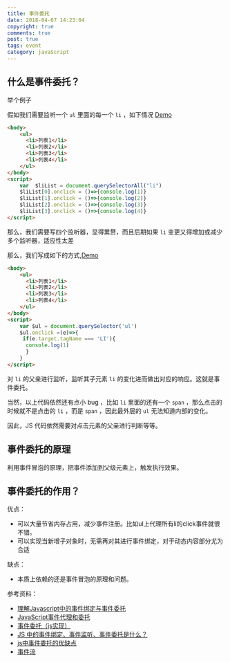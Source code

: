 ```yaml
---
title: 事件委托
date: 2018-04-07 14:23:04
copyright: true
comments: true
post: true
tags: event
category: javaScript
---
```


## 什么是事件委托？

举个例子

假如我们需要监听一个 `ul` 里面的每一个  `li` ，如下情况  [Demo](http://jsbin.com/heremulobu/edit?html,js,console,output)

```html
<body>
    <ul>
      <li>列表1</li>
      <li>列表2</li>
      <li>列表3</li>
      <li>列表4</li>
    </ul>
</body>
<script>
	var  $liList = document.querySelectorAll("li")
	$liList[0].onclick = ()=>{console.log(1)}
	$liList[1].onclick = ()=>{console.log(2)}
	$liList[2].onclick = ()=>{console.log(3)}
	$liList[3].onclick = ()=>{console.log(4)}	
</script>
```

那么，我们需要写四个监听器，显得累赘，而且后期如果 `li` 变更又得增加或减少多个监听器，适应性太差

那么，我们写成如下的方式,[Demo](http://jsbin.com/vurejonina/1/edit?html,js,console,output)

```html
<body>
    <ul>
      <li>列表1</li>
      <li>列表2</li>
      <li>列表3</li>
      <li>列表4</li>
    </ul>
</body>
<script>
	var $ul = document.querySelector('ul')
	$ul.onclick =(e)=>{
 	 if(e.target.tagName === 'LI'){
  	  console.log(1)
	  }
	}
</script>

```

对  `li` 的父亲进行监听，监听其子元素 `li` 的变化进而做出对应的响应。这就是事件委托。

当然，以上代码依然还有点小 bug ，比如 `li` 里面的还有一个 `span`  ，那么点击的时候就不是点击的 `li` ，而是 `span` ，因此最外层的 `ul`  无法知道内部的变化。

因此，JS 代码依然需要对点击元素的父亲进行判断等等。

## 事件委托的原理

利用事件冒泡的原理，把事件添加到父级元素上，触发执行效果。

##  事件委托的作用？

优点：

- 可以大量节省内存占用，减少事件注册。比如ul上代理所有li的click事件就很不错。
- 可以实现当新增子对象时，无需再对其进行事件绑定，对于动态内容部分尤为合适

缺点：

- 本质上依赖的还是事件冒泡的原理和问题。



参考资料：

- [理解Javascript中的事件绑定与事件委托](https://segmentfault.com/a/1190000006667581)
- [JavaScript事件代理和委托](http://owenchen.net/?p=15)
- [事件委托（js实现）](http://www.cnblogs.com/waisonlong/p/5318925.html)
- [JS 中的事件绑定、事件监听、事件委托是什么？](https://juejin.im/entry/57ea329e67f3560057ad41a6)
- [js中事件委托的优缺点](https://www.cnblogs.com/wangdapeng/p/6601405.html)
- [事件流](https://www.cnblogs.com/Chen-XiaoJun/p/6210987.html)
